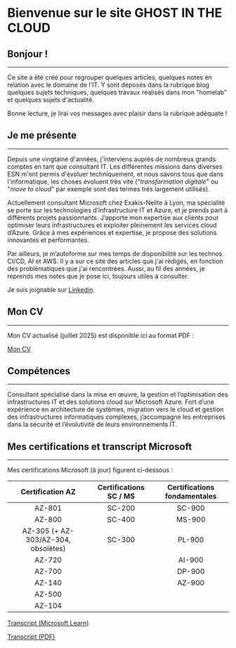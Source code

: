 # Bienvenue sur le site GHOST IN THE CLOUD



## Bonjour !

---



Ce site a été créé pour regrouper quelques articles, quelques notes en relation avec le domaine de l'IT. Y sont déposés dans la rubrique blog quelques sujets techniques, quelques travaux réalisés dans mon "homelab" et quelques sujets d'actualité.

Bonne lecture, je lirai vos messages avec plaisir dans la rubrique adéquate !



## Je me présente

---



Depuis une vingtaine d'années, j'interviens auprès de nombreux grands comptes en tant que consultant IT. Les différentes missions dans diverses ESN m'ont permis d'évoluer techniquement, et nous savons tous que dans l'informatique, les choses évoluent très vite ("*transformation digitale*" ou "*move to cloud*" par exemple sont des termes très largement utilisés).

Actuellement consultant Microsoft chez Exakis-Nelite à Lyon, ma spécialité se porte sur les technologies d’infrastructure IT et Azure, et je prends part à différents projets passionnants. J’apporte mon expertise aux clients pour optimiser leurs infrastructures et exploiter pleinement les services cloud d’Azure. Grâce à mes expériences et expertise, je propose des solutions innovantes et performantes.

Par ailleurs, je m’autoforme sur mes temps de disponibilité sur les technos CI/CD, AI et AWS. Il y a sur ce site des articles que j'ai rédigés, en fonction des problématiques que j'ai rencontrées. Aussi, au fil des années, je reprends mes notes que je pose ici, toujours utiles à consulter.

Je suis joignable sur [Linkedin](https://www.linkedin.com/in/nicolas-dupre-94b2a078/).



## Mon CV
---

Mon CV actualisé (juillet 2025) est disponible ici au format PDF : 

[Mon CV](https://www.ndu69.com/CV/CV_NicolasDupr%C3%A9.pdf)



## Compétences
---

Consultant spécialisé dans la mise en œuvre, la gestion et l’optimisation des infrastructures IT et des solutions cloud sur Microsoft Azure. Fort d’une expérience en architecture de systèmes, migration vers le cloud et gestion des infrastructures informatiques complexes, j’accompagne les entreprises dans la sécurité et l’évolutivité de leurs environnements IT.



## Mes certifications et transcript Microsoft
---

Mes certifications Microsoft (à jour) figurent ci-dessous :



|          Certification AZ           | Certifications SC / MS | Certifications fondamentales |
| :---------------------------------: | :--------------------: | :--------------------------: |
|               AZ-801                |         SC-200         |            SC-900            |
|               AZ-800                |         SC-400         |            MS-900            |
| AZ-305 (+ AZ-303/AZ-304, obsolètes) |         SC-300         |            PL-900            |
|               AZ-720                |                        |            AI-900            |
|               AZ-700                |                        |            DP-900            |
|               AZ-140                |                        |            AZ-900            |
|               AZ-500                |                        |                              |
|               AZ-104                |                        |                              |



[Transcript (Microsoft Learn)](https://learn.microsoft.com/en-us/users/nicolasdupre-8094/transcript/dr54wh1x92zq563)

[Transcript (PDF)](https://www.ndu69.com/Transcript/Transcription_NicolasDupr%C3%A9_MicrosoftLearn.pdf)
